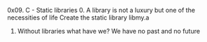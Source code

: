 0x09. C - Static libraries
0. A library is not a luxury but one of the necessities of life
Create the static library libmy.a

1. Without libraries what have we? We have no past and no future

